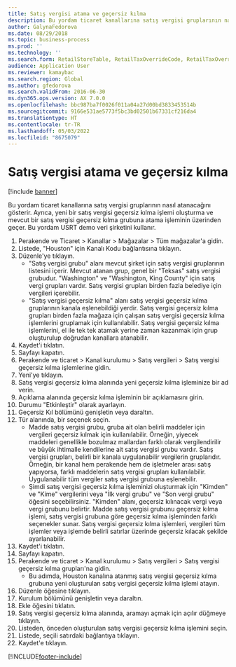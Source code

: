 ```yaml
---
title: Satış vergisi atama ve geçersiz kılma
description: Bu yordam ticaret kanallarına satış vergisi gruplarının nasıl atanacağını gösterir.
author: GalynaFedorova
ms.date: 08/29/2018
ms.topic: business-process
ms.prod: ''
ms.technology: ''
ms.search.form: RetailStoreTable, RetailTaxOverrideCode, RetailTaxOverrideGroup
audience: Application User
ms.reviewer: kamaybac
ms.search.region: Global
ms.author: gfedorova
ms.search.validFrom: 2016-06-30
ms.dyn365.ops.version: AX 7.0.0
ms.openlocfilehash: bbc987ba7f0026f011a04a27d00bd3833453514b
ms.sourcegitcommit: 9166e531ae5773f5bc3bd02501b67331cf216da4
ms.translationtype: HT
ms.contentlocale: tr-TR
ms.lasthandoff: 05/03/2022
ms.locfileid: "8675079"
---
```

# <a name="sales-tax-assignment-and-overrides"></a> Satış vergisi atama ve geçersiz kılma

[!include [banner](../../includes/banner.md)]

Bu yordam ticaret kanallarına satış vergisi gruplarının nasıl atanacağını gösterir. Ayrıca, yeni bir satış vergisi geçersiz kılma işlemi oluşturma ve mevcut bir satış vergisi geçersiz kılma grubuna atama işleminin üzerinden geçer. Bu yordam USRT demo veri şirketini kullanır.

1. Perakende ve Ticaret > Kanallar > Mağazalar > Tüm mağazalar'a gidin.
2. Listede, "Houston" için Kanalı Kodu bağlantısına tıklayın.
3. Düzenle'ye tıklayın.
    * "Satış vergisi grubu" alanı mevcut şirket için satış vergisi gruplarının listesini içerir. Mevcut atanan grup, genel bir "Teksas" satış vergisi grubudur. "Washington" ve "Washington, King County" için satış vergi grupları vardır. Satış vergisi grupları birden fazla belediye için vergileri içerebilir.  
    * "Satış vergisi geçersiz kılma" alanı satış vergisi geçersiz kılma gruplarının kanala eşlenebildiği yerdir. Satış vergisi geçersiz kılma grupları birden fazla mağaza için çalışan satış vergisi geçersiz kılma işlemlerini gruplamak için kullanılabilir. Satış vergisi geçersiz kılma işlemlerini, el ile tek tek atamak yerine zaman kazanmak için grup oluşturulup doğrudan kanallara atanabilir.  
4. Kaydet'i tıklatın.
5. Sayfayı kapatın.
6. Perakende ve ticaret > Kanal kurulumu > Satış vergileri > Satış vergisi geçersiz kılma işlemlerine gidin.
7. Yeni'ye tıklayın.
8. Satış vergisi geçersiz kılma alanında yeni geçersiz kılma işleminize bir ad verin.
9. Açıklama alanında geçersiz kılma işleminin bir açıklamasını girin.
10. Durumu "Etkinleştir" olarak ayarlayın.
11. Geçersiz Kıl bölümünü genişletin veya daraltın.
12. Tür alanında, bir seçenek seçin.
    * Madde satış vergisi grubu, gruba ait olan belirli maddeler için vergileri geçersiz kılmak için kullanılabilir. Örneğin, yiyecek maddeleri genellikle bozulmaz mallardan farklı olarak vergilendirilir ve büyük ihtimalle kendilerine ait satış vergisi grubu vardır. Satış vergisi grupları, belirli bir kanala uygulanabilir vergilerin gruplarıdır. Örneğin, bir kanal hem perakende hem de işletmeler arası satış yapıyorsa, farklı maddelerin satış vergisi grupları kullanılabilir. Uygulanabilir tüm vergiler satış vergisi grubuna eşlenebilir.  
    * Şimdi satış vergisi geçersiz kılma işleminizi oluşturmak için "Kimden" ve "Kime" vergilerini veya "İlk vergi grubu" ve "Son vergi grubu" öğesini seçebilirsiniz. "Kimden" alanı, geçersiz kılınacak vergi veya vergi grubunu belirtir. Madde satış vergisi grubunu geçersiz kılma işlemi, satış vergisi grubuna göre geçersiz kılma işleminden farklı seçenekler sunar. Satış vergisi geçersiz kılma işlemleri, vergileri tüm işlemler veya işlemde belirli satırlar üzerinde geçersiz kılacak şekilde ayarlanabilir.  
13. Kaydet'i tıklatın.
14. Sayfayı kapatın.
15. Perakende ve ticaret > Kanal kurulumu > Satış vergileri > Satış vergisi geçersiz kılma grupları'na gidin.
    * Bu adımda, Houston kanalına atanmış satış vergisi geçersiz kılma grubuna yeni oluşturulan satış vergisi geçersiz kılma işlemi atayın.  
16. Düzenle öğesine tıklayın.
17. Kurulum bölümünü genişletin veya daraltın.
18. Ekle öğesini tıklatın.
19. Satış vergisi geçersiz kılma alanında, aramayı açmak için açılır düğmeye tıklayın.
20. Listeden, önceden oluşturulan satış vergisi geçersiz kılma işlemini seçin.
21. Listede, seçili satırdaki bağlantıya tıklayın.
22. Kaydet'e tıklayın.



[!INCLUDE[footer-include](../../../includes/footer-banner.md)]